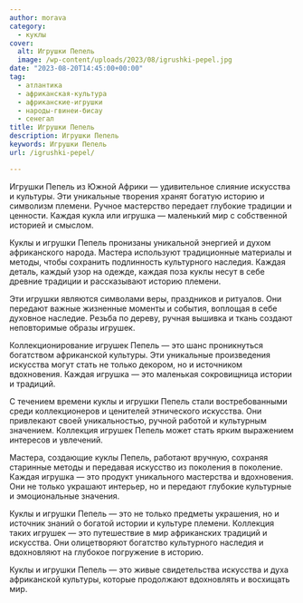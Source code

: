 ```yaml
---
author: morava
category:
  - куклы
cover:
  alt: Игрушки Пепель
  image: /wp-content/uploads/2023/08/igrushki-pepel.jpg
date: "2023-08-20T14:45:00+00:00"
tag:
  - атлантика
  - африканская-культура
  - африканские-игрушки
  - народы-гвинеи-бисау
  - сенегал
title: Игрушки Пепель
description: Игрушки Пепель
keywords: Игрушки Пепель
url: /igrushki-pepel/

---
```

Игрушки Пепель из Южной Африки — удивительное слияние искусства и культуры. Эти уникальные творения хранят богатую историю и символизм племени. Ручное мастерство передает глубокие традиции и ценности. Каждая кукла или игрушка — маленький мир с собственной историей и смыслом.

Куклы и игрушки Пепель пронизаны уникальной энергией и духом африканского народа. Мастера используют традиционные материалы и методы, чтобы сохранить подлинность культурного наследия. Каждая деталь, каждый узор на одежде, каждая поза куклы несут в себе древние традиции и рассказывают историю племени.

Эти игрушки являются символами веры, праздников и ритуалов. Они передают важные жизненные моменты и события, воплощая в себе духовное наследие. Резьба по дереву, ручная вышивка и ткань создают неповторимые образы игрушек.

Коллекционирование игрушек Пепель — это шанс проникнуться богатством африканской культуры. Эти уникальные произведения искусства могут стать не только декором, но и источником вдохновения. Каждая игрушка — это маленькая сокровищница истории и традиций.

С течением времени куклы и игрушки Пепель стали востребованными среди коллекционеров и ценителей этнического искусства. Они привлекают своей уникальностью, ручной работой и культурным значением. Коллекция игрушек Пепель может стать ярким выражением интересов и увлечений.

Мастера, создающие куклы Пепель, работают вручную, сохраняя старинные методы и передавая искусство из поколения в поколение. Каждая игрушка — это продукт уникального мастерства и вдохновения. Они не только украшают интерьер, но и передают глубокие культурные и эмоциональные значения.

Куклы и игрушки Пепель — это не только предметы украшения, но и источник знаний о богатой истории и культуре племени. Коллекция таких игрушек — это путешествие в мир африканских традиций и искусства. Они олицетворяют богатство культурного наследия и вдохновляют на глубокое погружение в историю.

Куклы и игрушки Пепель — это живые свидетельства искусства и духа африканской культуры, которые продолжают вдохновлять и восхищать мир.
